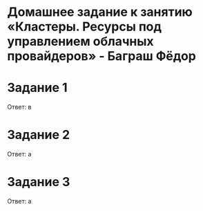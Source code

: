 # Домашнее задание к занятию «Кластеры. Ресурсы под управлением облачных провайдеров» - Баграш Фёдор

# Задание 1
Ответ: в
# Задание 2
Ответ: а
# Задание 3
Ответ: а

